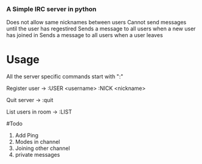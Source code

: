 ### A Simple IRC server in python
Does not allow same nicknames between users
Cannot send messages until the user has regestired
Sends a message to all users when a new user has joined in 
Sends a message to all users when a user leaves
  
# Usage
All the server specific commands start with ":"

Register user -> :USER \<username\> :NICK \<nickname\>

Quit server -> :quit

List users in room -> :LIST

#Todo
1. Add Ping
2. Modes in channel
3. Joining other channel
4. private messages 
